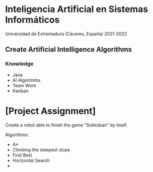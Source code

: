 # Inteligencia Artificial en Sistemas Informáticos

Universidad de Extremadura (Cáceres, España)
2021-2022

## Create Artificial Intelligence Algorithms

### Knowledge

- Java
- AI Algoritmhs
- Team Work
- Kanban

# [Project Assignment]

Create a robot able to finish the game "Sokkoban" by itself.

Algorithms:
- A*
- Climbing the steepest slope
- First Best
- Horizontal Search
- 